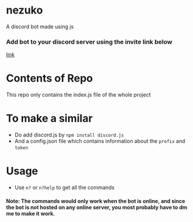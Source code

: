# nezuko
A discord bot made using js

### Add bot to your discord server using the invite link below
 [link](
https://discordapp.com/oauth2/authorize?client_id=682386805143764999&scope=bot&permissions=827403390)

# Contents of Repo
This repo only contains the index.js file of the whole project

# To make a similar 
* Do add discord.js by `npm install discord.js`
* And a config.json file which contains information about the `prefix` and `token`

# Usage
* Use `n?` or `n?help` to get all the commands


#### Note: The commands would only work when the bot is online, and since the bot is not hosted on any online server, you most probably have to dm me to make it work.

